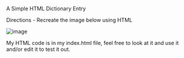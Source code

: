 A Simple HTML Dictionary Entry

Directions - Recreate the image below using HTML

![image](https://user-images.githubusercontent.com/124546382/227750950-31d239a4-9f27-4019-bea5-17f9941c32df.png)

My HTML code is in my index.html file, feel free to look at it and use it and/or edit it to test it out.
